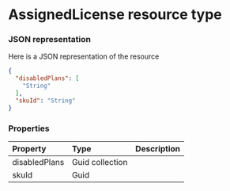 # AssignedLicense resource type



### JSON representation

Here is a JSON representation of the resource

```json
{
  "disabledPlans": [
    "String"
  ],
  "skuId": "String"
}

```
### Properties
| Property	   | Type	|Description|
|:---------------|:--------|:----------|
|disabledPlans|Guid collection||
|skuId|Guid||
<!-- uuid: 9c9901f2-62a5-4eea-a33a-0f9457bff1b7\n2015-10-09 15:13:08 UTC -->